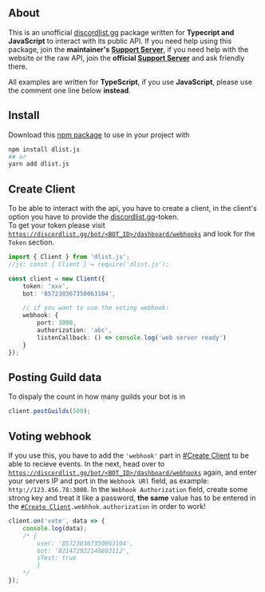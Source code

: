 ## About
This is an unofficial [discordlist.gg]() package written for **Typecript and JavaScript** to interact with its public API. If you need help using this package, join the **maintainer's [Support Server](https://discord.com/invite/yYd6YKHQZH)**, if you need help with the website or the raw API, join the **official [Support Server](https://discord.gg/GSRYbjFpvn)** and ask friendly there.

All examples are written for **TypeScript**, if you use **JavaScript**, please use the comment one line below __instead__.

## Install
Download this [npm package](https://www.npmjs.com/package/dlist.js) to use in your project with

```bash
npm install dlist.js
## or
yarn add dlist.js
```

## Create Client
To be able to interact with the api, you have to create a client, in the client's option you have to provide the [discordlist.gg]()-token. <br />
To get your token please visit [`https://discordlist.gg/bot/<BOT_ID>/dashboard/webhooks`](https://discordlist.gg/bot/<BOT_ID>/dashboard/webhooks) and look for the `Token` section.
```ts
import { Client } from 'dlist.js';
//js: const { Client } = require('dlist.js');

const client = new Client({
    token: 'xxx',
    bot: '857230367350063104',

    // if you want to use the voting webhook:
    webhook: {
        port: 3000,
        authorization: 'abc',
        listenCallback: () => console.log('web server ready')
    }
});
```

## Posting Guild data
To dispaly the count in how many guilds your bot is in
```ts
client.postGuilds(500);
```

## Voting webhook
If you use this, you have to add the `'webhook'` part in [#Create Client](#Create-Client) to be able to recieve events. In the next, head over to [`https://discordlist.gg/bot/<BOT_ID>/dashboard/webhooks`](https://discordlist.gg/bot/<BOT_ID>/dashboard/webhooks) again, and enter your servers IP and port in the `Webhook URl` field, as example: `http://123.456.78:3000`. In the `Webhook Authorization` field, create some strong key and treat it like a password, **the same** value has to be entered in the [`#Create Client`](#Create-Client)`.webhhok.authorization` in order to work!
```ts
client.on('vote', data => {
    console.log(data);
    /* {
        user: '857230367350063104',
        bot: '821472922140803112', 
        sTest: true
        }
    */
});

```
